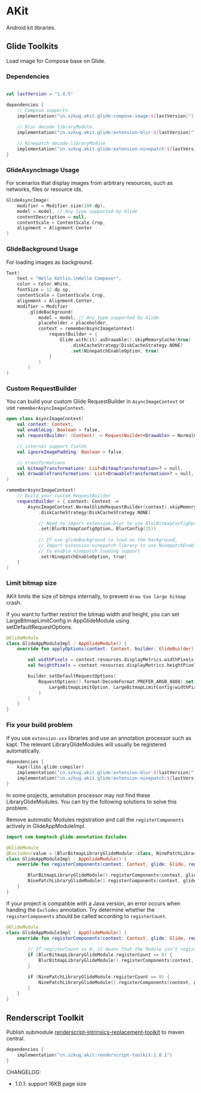 # AKit

Android kit libraries.

## Glide Toolkits

Load image for Compose base on Glide.

### Dependencies

```kotlin

val lastVersion = "1.0.5"

dependencies {
    // Compose supports
    implementation("cn.szkug.akit.glide:compose-image:${lastVersion}")
    
    // Blur decode libraryModule
    implementation("cn.szkug.akit.glide:extension-blur:${lastVersion}")

    // Ninepatch decode libraryModule
    implementation("cn.szkug.akit.glide:extension-ninepatch:${lastVersion}")
}
```

### GlideAsyncImage Usage

For scenarios that display images from arbitrary resources, 
such as networks, files or resource ids.

```kotlin
GlideAsyncImage(
    modifier = Modifier.size(100.dp),
    model = model, // Any type supported by Glide
    contentDescription = null,
    contentScale = ContentScale.Crop,
    alignment = Alignment.Center
)
```

### GlideBackground Usage

For loading images as background.

```kotlin
Text(
    text = "Hello Kotlin.\nHello Compose!",
    color = Color.White,
    fontSize = 12.dp.sp,
    contentScale = ContentScale.Crop,
    alignment = Alignment.Center,
    modifier = Modifier
        .glideBackground(
            model = model, // Any type supported by Glide
            placeholder = placeholder,
            context = rememberAsyncImageContext(
                requestBuilder = {
                    Glide.with(it).asDrawable().skipMemoryCache(true)
                        .diskCacheStrategy(DiskCacheStrategy.NONE)
                        .set(NinepatchEnableOption, true)
                }
            )
        )
)
```

### Custom RequestBuilder

You can build your custom Glide RequestBuilder in `AsyncImageContext` 
or use `rememberAsyncImageContext`.

```kotlin
open class AsyncImageContext(
    val context: Context,
    val enableLog: Boolean = false,
    val requestBuilder: (Context) -> RequestBuilder<Drawable> = NormalGlideRequestBuilder,

    // internal support fields
    val ignoreImagePadding: Boolean = false,

    // transformations
    val bitmapTransformations: List<BitmapTransformation>? = null,
    val drawableTransformations: List<DrawableTransformation>? = null,
)

rememberAsyncImageContext(
    // Build your custom RequestBuilder
    requestBuilder = { context: Context ->
        AsyncImageContext.NormalGlideRequestBuilder(context).skipMemoryCache(true)
            .diskCacheStrategy(DiskCacheStrategy.NONE)

            // Need to import extension-blur to use BlurBitmapConfigOption
            .set(BlurBitmapConfigOption, BlurConfig(15))
            
            // If use glideBackground to load as the background,
            // Import extension-ninepatch library to use NinepatchEnableOption,
            // to enable ninepatch loading support
            .set(NinepatchEnableOption, true)
    }
)
```

### Limit bitmap size

AKit limits the size of bitmps internally, to prevent `draw too large bitmap` crash.

If you want to further restrict the bitmap width and height, you can set LargeBitmapLimitConfig 
in AppGlideModule using setDefaultRequestOptions.

```kotlin
@GlideModule
class GlideAppModuleImpl : AppGlideModule() {
    override fun applyOptions(context: Context, builder: GlideBuilder) {

        val widthPixels = context.resources.displayMetrics.widthPixels
        val heightPixels = context.resources.displayMetrics.heightPixels

        builder.setDefaultRequestOptions(
            RequestOptions().format(DecodeFormat.PREFER_ARGB_8888).set(
                LargeBitmapLimitOption, LargeBitmapLimitConfig(widthPixels, heightPixels)
            )
        )
    }
}
```

### Fix your build problem

If you use `extension-xxx` libraries and use an annotation processor such as kapt.
The relevant LibraryGlideModules will usually be registered automatically.

```kotlin
dependencies {
    kapt(libs.glide.compiler)
    implementation("cn.szkug.akit.glide:extension-blur:${lastVersion}")
    implementation("cn.szkug.akit.glide:extension-ninepatch:${lastVersion}")
}
```

In some projects, annotation processor may not find these LibraryGlideModules. You can try the following solutions to solve this problem.

Remove automatic Modules registration and call the `registerComponents` actively in GlideAppModuleImpl.

```kotlin
import com.bumptech.glide.annotation.Excludes

@GlideModule
@Excludes(value = [BlurBitmapLibraryGlideModule::class, NinePatchLibraryGlideModule::class])
class GlideAppModuleImpl : AppGlideModule() {
    override fun registerComponents(context: Context, glide: Glide, registry: Registry) {

        BlurBitmapLibraryGlideModule().registerComponents(context, glide, registry)
        NinePatchLibraryGlideModule().registerComponents(context, glide, registry)
    }
}
```

If your project is compatible with a Java version, an error occurs when handing the `Excludes` annotation.
Try determine whether the `registerComponents` should be called according to `registerCount`.

```kotlin
@GlideModule
class GlideAppModuleImpl : AppGlideModule() {
    override fun registerComponents(context: Context, glide: Glide, registry: Registry) {
        
        // If registerCount is 0, it means that the Module isn't registered automatically.
        if (BlurBitmapLibraryGlideModule.registerCount == 0) {
            BlurBitmapLibraryGlideModule().registerComponents(context, glide, registry)
        }

        if (NinePatchLibraryGlideModule.registerCount == 0) {
            NinePatchLibraryGlideModule().registerComponents(context, glide, registry)
        }
    }
}
```

## Renderscript Toolkit

Publish submodule [renderscript-intrinsics-replacement-toolkit](https://github.com/korilin/renderscript-intrinsics-replacement-toolkit) to maven central.

```kotlin
dependencies {
    implementation("cn.szkug.akit:renderscript-toolkit:1.0.1")
}
```

CHANGELOG:
- 1.0.1: support 16KB page size